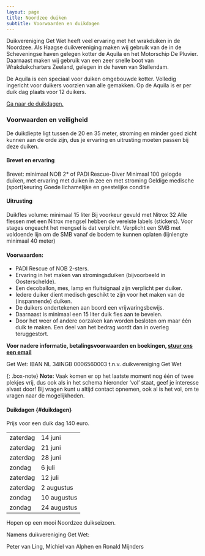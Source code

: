 ```yaml
---
layout: page
title: Noordzee duiken
subtitle: Voorwaarden en duikdagen
---
```


Duikvereniging Get Wet heeft veel ervaring met het wrakduiken in de Noordzee. Als Haagse duikvereniging maken wij gebruik van de in de Scheveningse haven gelegen kotter de Aquila en het Motorschip De Pluvier. Daarnaast maken wij gebruik van een zeer snelle boot van Wrakduikcharters Zeeland, gelegen in de haven van Stellendam.

De Aquila is een speciaal voor duiken omgebouwde kotter. Volledig ingericht voor duikers voorzien van alle gemakken. Op de Aquila is er per duik dag plaats voor 12 duikers.

[Ga naar de duikdagen.](#duikdagen)

### Voorwaarden en veiligheid

De duikdiepte ligt tussen de 20 en 35 meter, stroming en minder goed zicht kunnen aan de orde zijn, dus je ervaring en uitrusting moeten passen bij deze duiken.

#### Brevet en ervaring

Brevet: minimaal NOB 2* of PADI Rescue-Diver
Minimaal 100 gelogde duiken, met ervaring met duiken in zee en met stroming
Geldige medische (sport)keuring 
Goede lichamelijke en geestelijke conditie

#### Uitrusting

Duikfles volume: minimaal 15 liter
Bij voorkeur gevuld met Nitrox 32
Alle flessen met een Nitrox mengsel hebben de vereiste labels (stickers). Voor stages ongeacht het mengsel is dat verplicht.
Verplicht een SMB met voldoende lijn om de SMB vanaf de bodem te kunnen oplaten (lijnlengte minimaal 40 meter)

#### Voorwaarden:

- PADI Rescue of NOB 2-sters.
- Ervaring in het maken van stromingsduiken (bijvoorbeeld in Oosterschelde).
- Een decoballon, mes, lamp en fluitsignaal zijn verplicht per duiker.
- Iedere duiker dient medisch geschikt te zijn voor het maken van de (inspannende) duiken.
- De duikers ondertekenen aan boord een vrijwaringsbewijs.
- Daarnaast is minimaal een 15 liter duik fles aan te bevelen.
- Door het weer of andere oorzaken kan worden besloten om maar één duik te maken. Een deel van het bedrag wordt dan in overleg teruggestort.

**Voor nadere informatie, betalingsvoorwaarden en boekingen, [stuur ons een email](mailto:info@get-wet.nl?subject=Noordzee%20duiken)**

Get Wet: IBAN NL 34INGB 0006560003 t.n.v. duikvereniging Get Wet

{: .box-note}
**Note:** Vaak komen er op het laatste moment nog één of twee plekjes vrij, dus ook als in het schema hieronder ‘vol’ staat, geef je interesse alvast door! Bij vragen kunt u altijd contact opnemen, ook al is het vol, om te vragen naar de mogelijkheden.

#### Duikdagen {#duikdagen}

Prijs voor een duik dag 140 euro.

| | |
| - | - |
| zaterdag | 14 juni |
| zaterdag | 21 juni |
| zaterdag | 28 juni |
| zondag | 6 juli |
| zaterdag | 12 juli |
| zaterdag | 2 augustus |
| zondag | 10 augustus |
| zondag | 24 augustus |

Hopen op een mooi Noordzee duikseizoen.

Namens duikvereniging Get Wet:

Peter van Ling, Michiel van Alphen en Ronald Mijnders